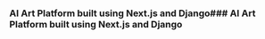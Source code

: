 ### AI Art Platform built using Next.js and Django### AI Art Platform built using Next.js and Django